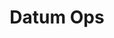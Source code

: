---
# metadata # 
title:  Datum Ops
description: Learn how to create, delete, and update datums.
date: 
# taxonomy #
tags: 
series:
seriesPart:
weight: 6
---